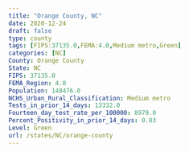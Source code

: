 ```yaml
---
title: "Orange County, NC"
date: 2020-12-24
draft: false
type: county
tags: [FIPS:37135.0,FEMA:4.0,Medium metro,Green]
categories: [NC]
County: Orange County
State: NC
FIPS: 37135.0
FEMA_Region: 4.0
Population: 148476.0
NCHS_Urban_Rural_Classification: Medium metro
Tests_in_prior_14_days: 13332.0
Fourteen_day_test_rate_per_100000: 8979.0
Percent_Positivity_in_prior_14_days: 0.03
Level: Green
url: /states/NC/orange-county
---
```



